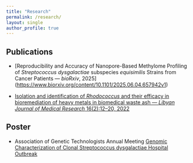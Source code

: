 ```yaml
---
title: "Research"
permalink: /research/
layout: single
author_profile: true
---
```

## Publications

- [Reproducibility and Accuracy of Nanopore-Based Methylome Profiling of *Streptococcus dysgalactiae* subspecies *equisimilis* Strains from Cancer Patients — *bioRxiv*, 2025] (https://www.biorxiv.org/content/10.1101/2025.06.04.657942v1)

- [Isolation and identification of *Rhodococcus* and their efficacy in bioremediation of heavy metals in biomedical waste ash — *Libyan Journal of Medical Research* 16(2):12–20, 2022](https://scholar.google.com/citations?view_op=view_citation&hl=en&user=v22PEuAAAAAJ&citation_for_view=v22PEuAAAAAJ:u5HHmVD_uO8C)

## Poster

- Association of Genetic Technologists Annual Meeting
  [Genomic Characterization of Clonal Streptococcus dysgalactiae Hospital Outbreak ](https://figshare.com/articles/poster/Genomic_Characterization_of_Clonal_Streptococcus_dysgalactiae_Hospital_Outbreak/29829263)


